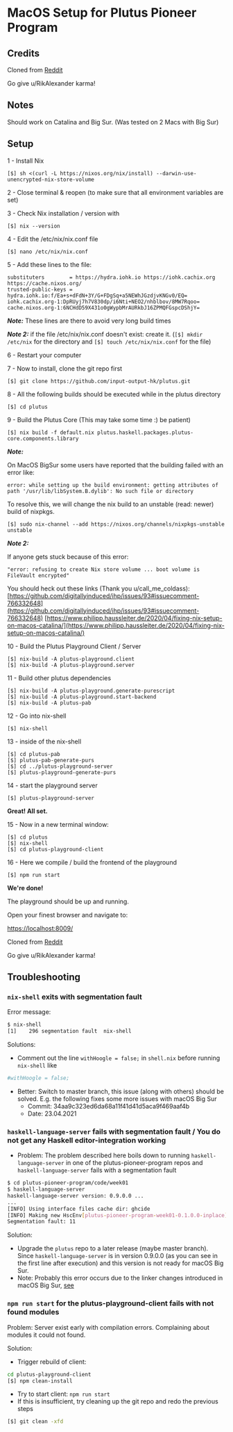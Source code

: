 # MacOS Setup for Plutus Pioneer Program

## Credits
Cloned from [Reddit](https://www.reddit.com/r/cardano/comments/mmzut6/macos_plutus_playground_build_instructions/)

Go give u/RikAlexander karma!

## Notes

Should work on Catalina and Big Sur. (Was tested on 2 Macs with Big Sur)

## Setup

1 - Install Nix

    [$] sh <(curl -L https://nixos.org/nix/install) --darwin-use-unencrypted-nix-store-volume


2 - Close terminal & reopen (to make sure that all environment variables are set)

3 - Check Nix installation / version with

    [$] nix --version


4 - Edit the /etc/nix/nix.conf file

    [$] nano /etc/nix/nix.conf


5 - Add these lines to the file:

    substituters        = https://hydra.iohk.io https://iohk.cachix.org https://cache.nixos.org/
    trusted-public-keys = hydra.iohk.io:f/Ea+s+dFdN+3Y/G+FDgSq+a5NEWhJGzdjvKNGv0/EQ= iohk.cachix.org-1:DpRUyj7h7V830dp/i6Nti+NEO2/nhblbov/8MW7Rqoo= cache.nixos.org-1:6NCHdD59X431o0gWypbMrAURkbJ16ZPMQFGspcDShjY=


_**Note:**_ These lines are there to avoid very long build times

_**Note 2:**_ if the file /etc/nix/nix.conf doesn't exist: create it. (`[$] mkdir /etc/nix` for the directory and `[$] touch /etc/nix/nix.conf` for the file)

6 - Restart your computer

7 - Now to install, clone the git repo first

    [$] git clone https://github.com/input-output-hk/plutus.git


8 - All the following builds should be executed while in the plutus directory

    [$] cd plutus


9 - Build the Plutus Core (This may take some time :) be patient)

    [$] nix build -f default.nix plutus.haskell.packages.plutus-core.components.library


_**Note:**_

On MacOS BigSur some users have reported that the building failed with an error like:

    error: while setting up the build environment: getting attributes of path '/usr/lib/libSystem.B.dylib': No such file or directory


To resolve this, we will change the nix build to an unstable (read: newer) build of nixpkgs.

    [$] sudo nix-channel --add https://nixos.org/channels/nixpkgs-unstable unstable

_**Note 2:**_

If anyone gets stuck because of this error:

    "error: refusing to create Nix store volume ... boot volume is FileVault encrypted"

You should heck out these links (Thank you u/call_me_coldass):
[https://github.com/digitallyinduced/ihp/issues/93#issuecomment-766332648](https://github.com/digitallyinduced/ihp/issues/93#issuecomment-766332648)
[https://www.philipp.haussleiter.de/2020/04/fixing-nix-setup-on-macos-catalina/](https://www.philipp.haussleiter.de/2020/04/fixing-nix-setup-on-macos-catalina/)


10 - Build the Plutus Playground Client / Server

    [$] nix-build -A plutus-playground.client
    [$] nix-build -A plutus-playground.server


11 - Build other plutus dependencies

    [$] nix-build -A plutus-playground.generate-purescript
    [$] nix-build -A plutus-playground.start-backend
    [$] nix-build -A plutus-pab


12 - Go into nix-shell

    [$] nix-shell


13 - inside of the nix-shell

    [$] cd plutus-pab
    [$] plutus-pab-generate-purs
    [$] cd ../plutus-playground-server
    [$] plutus-playground-generate-purs


14 - start the playground server

    [$] plutus-playground-server




**Great! All set.**



15 - Now in a new terminal window:

    [$] cd plutus
    [$] nix-shell
    [$] cd plutus-playground-client


16 - Here we compile / build the frontend of the playground

    [$] npm run start




**We're done!**

The playground should be up and running.

Open your finest browser and navigate to:

[https://localhost:8009/](https://localhost:8009/)

Cloned from [Reddit](https://www.reddit.com/r/cardano/comments/mmzut6/macos_plutus_playground_build_instructions/)

Go give u/RikAlexander karma!



## Troubleshooting


### `nix-shell` exits with segmentation fault

Error message:
```bash
$ nix-shell
[1]    296 segmentation fault  nix-shell
```

Solutions:
- Comment out the line `withHoogle = false;` in `shell.nix` before running `nix-shell` like
```nix
#withHoogle = false;
```
- Better: Switch to master branch, this issue (along with others) should be solved.
  E.g. the following fixes some more issues with macOS Big Sur
    - Commit: 34aa9c323ed6da68a11f41d41d5aca9f469aaf4b
    - Date: 23.04.2021


### `haskell-language-server` fails with segmentation fault / You do not get any Haskell editor-integration working

- Problem: The problem described here boils down to running `haskell-language-server` in one of the plutus-pioneer-program repos and `haskell-language-server` fails with a segmentation fault
```bash
$ cd plutus-pioneer-program/code/week01
$ haskell-language-server
haskell-language-server version: 0.9.0.0 ...
...
[INFO] Using interface files cache dir: ghcide
[INFO] Making new HscEnv[plutus-pioneer-program-week01-0.1.0.0-inplace]
Segmentation fault: 11
```

Solution:
- Upgrade the `plutus` repo to a later release (maybe master branch).
  Since `haskell-language-server` is in version 0.9.0.0 (as you can see in the first line after execution) and this version is not ready for macOS Big Sur.
- Note: Probably this error occurs due to the linker changes introduced in macOS Big Sur, [see](https://github.com/input-output-hk/haskell.nix/issues/982)


### `npm run start` for the plutus-playground-client fails with not found modules

Problem: Server exist early with compilation errors. Complaining about modules it could not found.

Solution:
- Trigger rebuild of client:
```bash
cd plutus-playground-client
[$] npm clean-install
```
- Try to start client: `npm run start`
- If this is insufficient, try cleaning up the git repo and redo the previous steps
```bash
[$] git clean -xfd
```
